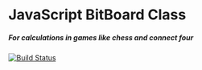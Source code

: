 # JavaScript BitBoard Class

##### For calculations in games like chess and connect four

[![Build Status](https://travis-ci.org/cdag22/BitBoards.svg?branch=master)](https://travis-ci.org/cdag22/BitBoards)